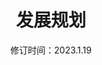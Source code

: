 ---
title: 发展规划
date: 修订时间：2023.1.19
description: 以下内容代表了 Highcharts 的产品发展周期和未来方向。它只是为了提供信息，不应该被看作是我们的承诺。
products: 
   - highcharts-v11: dark_icon_highcharts.svg
   - highcharts: dark_icon_highcharts.svg
   - maps: dark_icon_map.svg
   - dashboards: dark_icon_highcharts.svg
   - highcharts-python: python-dark.svg
   - export-server: dark_icon_highcharts.svg
   - highcharts-editor: exporter-dark.svg
---